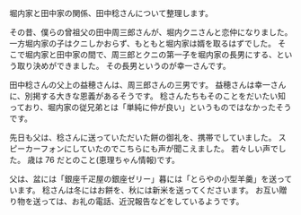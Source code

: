 堀内家と田中家の関係、田中稔さんについて整理します。

その昔、僕らの曾祖父の田中周三郎さんが、堀内クニさんと恋仲になりました。
一方堀内家の子はクニしかおらず、もともと堀内家は婿を取るはずでした。
そこで堀内家と田中家の間で、周三郎とクニの第一子を堀内家の長男にする、という取り決めができました。
その長男というのが幸一さんです。

田中稔さんの父上の益穂さんは、周三郎さんの三男です。
益穂さんは幸一さんに、別掲する大きな恩義があるそうです。
稔さんたちもそのことをだいたい知っており、堀内家の従兄弟とは「単純に仲が良い」というものではなかったそうです。

先日も父は、稔さんに送っていただいた餅の御礼を、携帯でしていました。
スピーカーフォンにしていたのでこちらにも声が聞こえました。
若々しい声でした。
歳は 76 だとのこと(恵理ちゃん情報)です。

父は、盆には「銀座千疋屋の銀座ゼリー」暮には「とらやの小型羊羹」を送っています。
稔さんは冬にはお餅を、秋には新米を送ってくださいます。
お互い贈り物を送っては、お礼の電話、近況報告などをしているようです。
